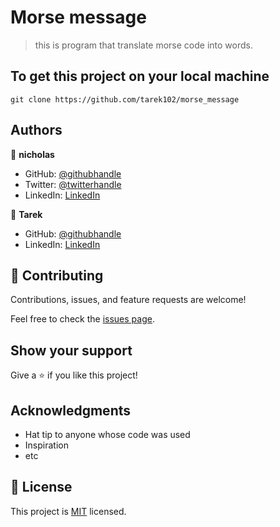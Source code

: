 # Morse message

> this is program that translate morse code into words.

## To get this project on your local machine 
 ```
 git clone https://github.com/tarek102/morse_message 
 
 ```



## Authors

👤 **nicholas**

- GitHub: [@githubhandle](https://github.com/githubhandle)
- Twitter: [@twitterhandle](https://twitter.com/twitterhandle)
- LinkedIn: [LinkedIn](https://linkedin.com/in/linkedinhandle)


👤 **Tarek**

- GitHub: [@githubhandle](https://github.com/tarek102)
- LinkedIn: [LinkedIn](https://www.linkedin.com/in/tarek-yosry/)


## 🤝 Contributing

Contributions, issues, and feature requests are welcome!

Feel free to check the [issues page](../../issues/).

## Show your support

Give a ⭐️ if you like this project!

## Acknowledgments

- Hat tip to anyone whose code was used
- Inspiration
- etc

## 📝 License

This project is [MIT](./MIT.md) licensed.
